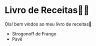 # Livro de Receitas:man_cook:

Ola! bem vindos ao meu livro de receitas:facepunch:

- Strogonoff de Frango
- Pavê
